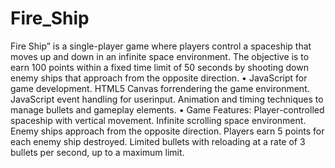 # Fire_Ship
Fire Ship” is a single-player game where players control a spaceship that moves up and down in an infinite space environment. The objective is to earn 100 points within a fixed time limit of 50 seconds by shooting down enemy ships that approach from the opposite direction.
• JavaScript for game development. HTML5 Canvas forrendering the
game environment. JavaScript event handling for userinput. Animation
and timing techniques to manage bullets and gameplay elements.
• Game Features: Player-controlled spaceship with vertical movement.
Infinite scrolling space environment. Enemy ships approach from the
opposite direction. Players earn 5 points for each enemy ship destroyed.
Limited bullets with reloading at a rate of 3 bullets per second, up to a
maximum limit.
